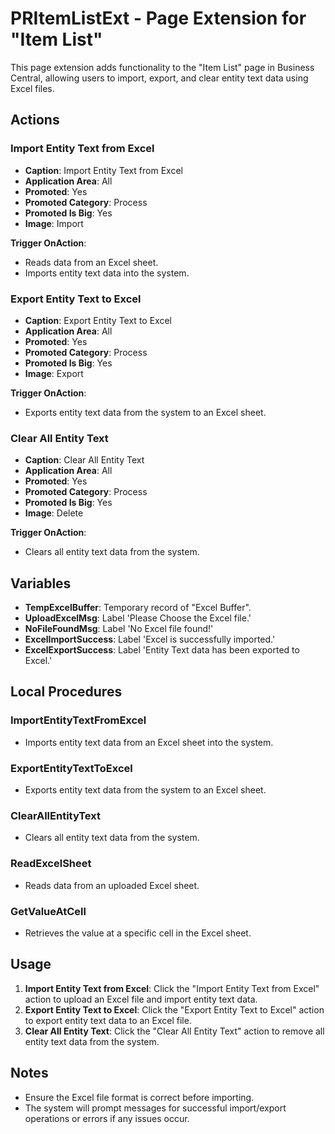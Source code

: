 # PRItemListExt - Page Extension for "Item List"

This page extension adds functionality to the "Item List" page in Business Central, allowing users to import, export, and clear entity text data using Excel files.

## Actions

### Import Entity Text from Excel
- **Caption**: Import Entity Text from Excel
- **Application Area**: All
- **Promoted**: Yes
- **Promoted Category**: Process
- **Promoted Is Big**: Yes
- **Image**: Import

**Trigger OnAction**:
- Reads data from an Excel sheet.
- Imports entity text data into the system.

### Export Entity Text to Excel
- **Caption**: Export Entity Text to Excel
- **Application Area**: All
- **Promoted**: Yes
- **Promoted Category**: Process
- **Promoted Is Big**: Yes
- **Image**: Export

**Trigger OnAction**:
- Exports entity text data from the system to an Excel sheet.

### Clear All Entity Text
- **Caption**: Clear All Entity Text
- **Application Area**: All
- **Promoted**: Yes
- **Promoted Category**: Process
- **Promoted Is Big**: Yes
- **Image**: Delete

**Trigger OnAction**:
- Clears all entity text data from the system.

## Variables
- **TempExcelBuffer**: Temporary record of "Excel Buffer".
- **UploadExcelMsg**: Label 'Please Choose the Excel file.'
- **NoFileFoundMsg**: Label 'No Excel file found!'
- **ExcelImportSuccess**: Label 'Excel is successfully imported.'
- **ExcelExportSuccess**: Label 'Entity Text data has been exported to Excel.'

## Local Procedures

### ImportEntityTextFromExcel
- Imports entity text data from an Excel sheet into the system.

### ExportEntityTextToExcel
- Exports entity text data from the system to an Excel sheet.

### ClearAllEntityText
- Clears all entity text data from the system.

### ReadExcelSheet
- Reads data from an uploaded Excel sheet.

### GetValueAtCell
- Retrieves the value at a specific cell in the Excel sheet.

## Usage

1. **Import Entity Text from Excel**: Click the "Import Entity Text from Excel" action to upload an Excel file and import entity text data.
2. **Export Entity Text to Excel**: Click the "Export Entity Text to Excel" action to export entity text data to an Excel file.
3. **Clear All Entity Text**: Click the "Clear All Entity Text" action to remove all entity text data from the system.

## Notes
- Ensure the Excel file format is correct before importing.
- The system will prompt messages for successful import/export operations or errors if any issues occur.
